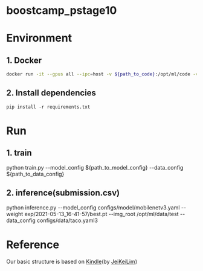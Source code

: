 # boostcamp_pstage10

# Environment
## 1. Docker
```bash
docker run -it --gpus all --ipc=host -v ${path_to_code}:/opt/ml/code -v ${path_to_dataset}:/opt/ml/data placidus36/pstage4_lightweight:v0.4 /bin/bash
```
## 2. Install dependencies
```
pip install -r requirements.txt
```

# Run
## 1. train
python train.py --model_config ${path_to_model_config} --data_config ${path_to_data_config}

## 2. inference(submission.csv)
python inference.py --model_config configs/model/mobilenetv3.yaml --weight exp/2021-05-13_16-41-57/best.pt --img_root /opt/ml/data/test --data_config configs/data/taco.yaml3

# Reference
Our basic structure is based on [Kindle](https://github.com/JeiKeiLim/kindle)(by [JeiKeiLim](https://github.com/JeiKeiLim))
